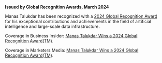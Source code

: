 **Issued by Global Recognition Awards, March 2024**

Manas Talukdar has been recognized with a [2024 Global Recognition Award](https://globalrecognitionawards.org/winners/2024/manas-talukdar-wins-2024-global-recognition-award/) for his exceptional contributions and achievements in the field of artificial intelligence and large-scale data infrastructure.

Coverage in Business Insider: [Manas Talukdar Wins a 2024 Global Recognition Award(TM)](https://markets.businessinsider.com/news/stocks/manas-talukdar-wins-a-2024-global-recognition-award-tm-1033328826).

Coverage in Marketers Media: [Manas Talukdar Wins a 2024 Global Recognition Award(TM)](https://news.marketersmedia.com/manas-talukdar-wins-a-2024-global-recognition-awardtm/89128987).
